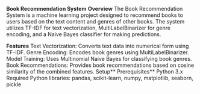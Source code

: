 **Book Recommendation System**
**Overview**
The Book Recommendation System is a machine learning project designed to recommend books to users based on the text content and genres of other books. The system utilizes TF-IDF for text vectorization, MultiLabelBinarizer for genre encoding, and a Naive Bayes classifier for making predictions.

**Features**
Text Vectorization: Converts text data into numerical form using TF-IDF.
Genre Encoding: Encodes book genres using MultiLabelBinarizer.
Model Training: Uses Multinomial Naive Bayes for classifying book genres.
Book Recommendations: Provides book recommendations based on cosine similarity of the combined features.
Setup**
Prerequisites**
Python 3.x
Required Python libraries: pandas, scikit-learn, numpy, matplotlib, seaborn, pickle
